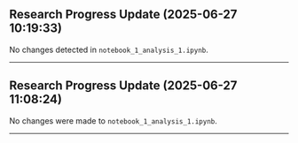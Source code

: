 ## Research Progress Update (2025-06-27 10:19:33)

No changes detected in `notebook_1_analysis_1.ipynb`.

---

## Research Progress Update (2025-06-27 11:08:24)

No changes were made to `notebook_1_analysis_1.ipynb`.

---

